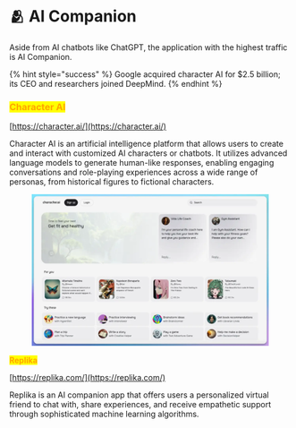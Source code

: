 # 🫂 AI Companion

Aside from AI chatbots like ChatGPT, the application with the highest traffic is AI Companion.

{% hint style="success" %}
Google acquired character AI for $2.5 billion; its CEO and researchers joined DeepMind.
{% endhint %}

### <mark style="color:orange;">Character AI</mark>

[https://character.ai/](https://character.ai/)

Character AI is an artificial intelligence platform that allows users to create and interact with customized AI characters or chatbots. It utilizes advanced language models to generate human-like responses, enabling engaging conversations and role-playing experiences across a wide range of personas, from historical figures to fictional characters.

<figure><img src="../.gitbook/assets/cai tiny.webp" alt=""><figcaption></figcaption></figure>



<mark style="color:orange;">**Replika**</mark>

[https://replika.com/](https://replika.com/)

Replika is an AI companion app that offers users a personalized virtual friend to chat with, share experiences, and receive empathetic support through sophisticated machine learning algorithms.



